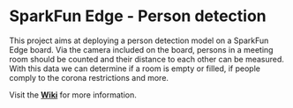 # SparkFun Edge - Person detection

This project aims at deploying a person detection model on a SparkFun Edge board.
Via the camera included on the board, persons in a meeting room should be counted
and their distance to each other can be measured.
With this data we can determine if a room is empty or filled, if people comply to the
corona restrictions and more.

Visit the [**Wiki**](https://iteragit.iteratec.de/sparkfun/sparky-rooms/-/wikis/home) for more information.
